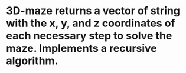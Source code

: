 # 3D-maze returns a vector of string with the x, y, and z coordinates of each necessary step to solve the maze. Implements a recursive algorithm.  
